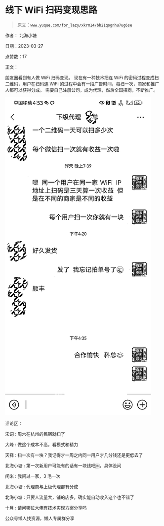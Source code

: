 # 线下 WiFi 扫码变现思路

> 原文：[`www.yuque.com/for_lazy/xkrm14/bh21qognhu7ug6se`](https://www.yuque.com/for_lazy/xkrm14/bh21qognhu7ug6se)

作者： 北海小塘

日期：2023-03-27

点赞数：17

正文：

朋友圈看到有人做 WiFi 扫码变现。 现在有一种技术把连 WiFi 的密码过程变成扫二维码，用户在扫码连 WiFi 的过程中会有一段广告时间，每扫一次，商家和推广人都可以获得分成。 需要自己注册公司，成为代理，然后全国招商，不断推广。

![](img/c846f336d331b6bd221621127d0413a0.png)  

评论区：

宋词 : 周六在杭州的民宿就扫了

大峰 : 做这个成本不高，看模式和精力

天择 : 扫一次有一块？我记得才一周之内同一用户才几分钱还是更低去了

北海小塘 : 第一次新用户可能有的话有一块钱吧￼，具体没问

闲米 : 我问过一家，3 毛一次

北海小塘 : 代理商与上级代理都有分成

北海小塘 : 只要人流量大，铺的店多，确实能自动收入这个也不错了

十月 : 请问哪位大佬有技术实现方案分享吗

公众号懒人找资源，懒人专属群分享

